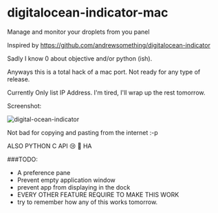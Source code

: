 digitalocean-indicator-mac
==========================

Manage and monitor your droplets from you panel


Inspired by https://github.com/andrewsomething/digitalocean-indicator

Sadly I know 0 about objective and/or python (ish).

Anyways this is a total hack of a mac port. Not ready for any type of release.

Currently Only list IP Address. I'm tired, I'll wrap up the rest tomorrow.

Screenshot:

![digital-ocean-indicator](https://dl.dropboxusercontent.com/u/16395906/digital-ocean-indicator.png)

Not bad for copying and pasting from the internet :-p


ALSO PYTHON C API :cry: :gun: HA


###TODO:
 - A preference pane
 - Prevent empty application window
 - prevent app from displaying in the dock
 - EVERY OTHER FEATURE REQUIRE TO MAKE THIS WORK
 - try to remember how any of this works tomorrow.
